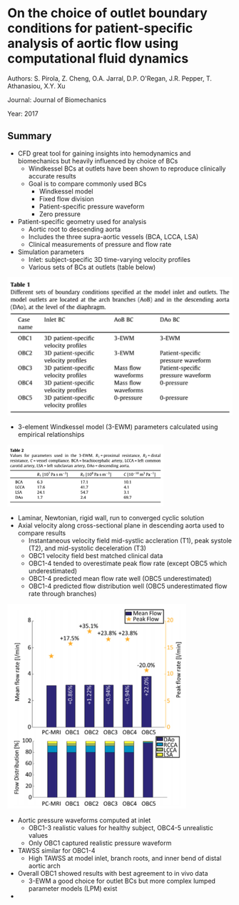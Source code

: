 # On the choice of outlet boundary conditions for patient-specific analysis of aortic flow using computational fluid dynamics

Authors: S. Pirola, Z. Cheng, O.A. Jarral, D.P. O'Regan, J.R. Pepper, T. Athanasiou, X.Y. Xu

Journal: Journal of Biomechanics

Year: 2017

## Summary
- CFD great tool for gaining insights into hemodynamics and biomechanics but heavily influenced by choice of BCs
  - Windkessel BCs at outlets have been shown to reproduce clinically accurate results
  - Goal is to compare commonly used BCs
    - Windkessel model
    - Fixed flow division
    - Patient-specific pressure waveform
    - Zero pressure
- Patient-specific geometry used for analysis
  - Aortic root to descending aorta
  - Includes the three supra-aortic vessels (BCA, LCCA, LSA)
  - Clinical measurements of pressure and flow rate
- Simulation parameters
  - Inlet: subject-specific 3D time-varying velocity profiles
  - Various sets of BCs at outlets (table below)

![bc-sets](/img/eng/bc-comb-pirola.png)
  
  - 3-element Windkessel model (3-EWM) parameters calculated using empirical relationships

![wind-params](/img/eng/windkessel-param-pirola.png)

  - Laminar, Newtonian, rigid wall, run to converged cyclic solution
- Axial velocity along cross-sectional plane in descending aorta used to compare results
  - Instantaneous velocity field mid-systlic accleration (T1), peak systole (T2), and mid-systolic deceleration (T3)
  - OBC1 velocity field best matched clinical data
  - OBC1-4 tended to overestimate peak flow rate (except OBC5 which underestimated)
  - OBC1-4 predicted mean flow rate well (OBC5 underestimated)
  - OBC1-4 predicted flow distribution well (OBC5 underestimated flow rate through branches)

![obc-results](/img/eng/obc-results-pirola.png)

- Aortic pressure waveforms computed at inlet
  - OBC1-3 realistic values for healthy subject, OBC4-5 unrealistic values
  - Only OBC1 captured realistic pressure waveform
- TAWSS similar for OBC1-4
  - High TAWSS at model inlet, branch roots, and inner bend of distal aortic arch
- Overall OBC1 showed results with best agreement to in vivo data
  - 3-EWM a good choice for outlet BCs but more complex lumped parameter models (LPM) exist
- 
